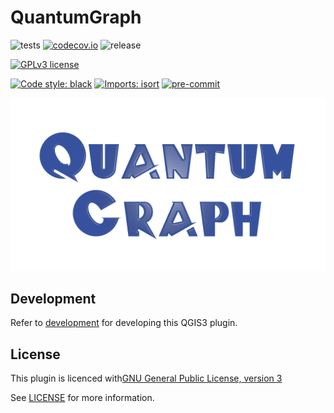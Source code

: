 # QuantumGraph
![tests](https://github.com/johnymontana/quantumgraph_plugin/workflows/Tests/badge.svg)
[![codecov.io](https://codecov.io/github/johnymontana/quantumgraph_plugin/coverage.svg?branch=main)](https://codecov.io/github/johnymontana/quantumgraph_plugin?branch=main)
![release](https://github.com/johnymontana/quantumgraph_plugin/workflows/Release/badge.svg)

[![GPLv3 license](https://img.shields.io/badge/License-GPLv3-blue.svg)](https://www.gnu.org/licenses/gpl-3.0.html)

[![Code style: black](https://img.shields.io/badge/code%20style-black-000000.svg)](https://github.com/psf/black)
[![Imports: isort](https://img.shields.io/badge/%20imports-isort-%231674b1?style=flat&labelColor=ef8336)](https://pycqa.github.io/isort/)
[![pre-commit](https://img.shields.io/badge/pre--commit-enabled-brightgreen?logo=pre-commit&logoColor=white)](https://github.com/pre-commit/pre-commit)

![Quantum Graph logo](img/quantum-graph.png)

## Development

Refer to [development](docs/development.md) for developing this QGIS3 plugin.

## License
This plugin is licenced with[GNU General Public License, version 3](https://www.gnu.org/licenses/gpl-3.0.html)


See [LICENSE](LICENSE) for more information.
